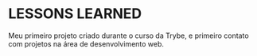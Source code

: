 # LESSONS LEARNED
Meu primeiro projeto criado durante o curso da Trybe, e primeiro contato com projetos na área de desenvolvimento web.

